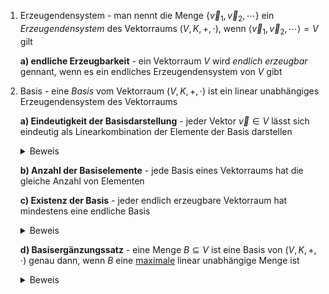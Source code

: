 1. Erzeugendensystem - man nennt die Menge $\lbrace\vec{v}_1,\vec{v}_2,\cdots\rbrace$ ein *Erzeugendensystem* des Vektorraums $(V, K, +,\cdot)$, wenn $\langle\vec{v}_1,\vec{v}_2,\cdots\rangle = V$ gilt
	
	**a) endliche Erzeugbarkeit** - ein Vektorraum $V$ wird *endlich erzeugbar* gennant, wenn es ein endliches Erzeugendensystem von $V$ gibt
	

2. Basis - eine *Basis* vom Vektorraum $(V,K,+,\cdot)$ ist ein linear unabhängiges Erzeugendensystem des Vektorraums
	
	**a) Eindeutigkeit der Basisdarstellung** - jeder Vektor $\vec{v}\in V$ lässt sich eindeutig als Linearkombination der Elemente der Basis darstellen
	
	<details>
	<summary>Beweis</summary>
	
	Sei $\lbrace\vec{v}_1,\vec{v}_2,\cdots,\vec{v}_n\rbrace$ eine Basis von $V$. Da die Basis ein Erzeugendensystem ist, lässt sich jeder beliebige Vektor $\vec{v}\in V$ als Linearkombination der Basiselemente darstellen. Nehmen wir an, es gäbe zwei solche Darstellungen mit Koeffizienten jeweils $k_1,k_2,\cdots,k_n \in K$ und $k_1',k_2',\cdots,k_n' \in K$, also
	
	$$k_1\vec{v}_1+\cdots + k_n\vec{v}_n = \vec{v} = k_1'\vec{v}_1+\cdots + k_n'\vec{v}_n $$
	
	Daraus ergibt sich
	
	$$\vec{v}-\vec{v} = (k_1-k_1')\vec{v}_1 + \cdots + (k_n-k_n')\vec{v}_n = \vec{0}$$
	
	Da die Vektoren $\lbrace\vec{v}_1,\vec{v}_2,\cdots,\vec{v}_n\rbrace$ linear unabhängig sind, kann es sich nur um die triviale Darstellung des Nullvektors handeln, also $(k_i - k_i') = 0, \forall i \in \lbrace1,2,\cdots,n\rbrace$.
	
	</details>
	
	**b) Anzahl der Basiselemente** - jede Basis eines Vektorraums hat die gleiche Anzahl von Elementen
	
	**c) Existenz der Basis** - jeder endlich erzeugbare Vektorraum hat mindestens eine endliche Basis
	
	<details>
	<summary>Beweis</summary>
	</details>
	
	**d) Basisergänzungssatz** - eine Menge $B \subseteq V$ ist eine Basis von $(V,K,+,\cdot)$ genau dann, wenn $B$ eine [maximale](2.%20Vektorräume/2.%20Linearkombinationen.md) linear unabhängige Menge ist
	
	<details>
	<summary>Beweis</summary>
	</details>